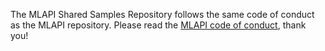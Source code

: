 The MLAPI Shared Samples Repository follows the same code of conduct as the MLAPI repository. Please read the [MLAPI code of conduct](https://github.com/Unity-Technologies/com.unity.multiplayer.mlapi/blob/master/CODE_OF_CONDUCT.md), thank you!